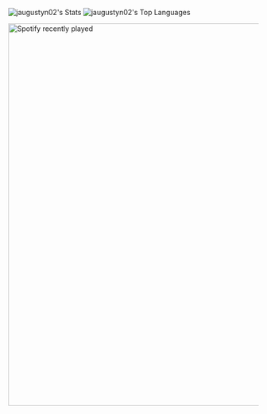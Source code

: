 ![jaugustyn02's Stats](https://github-readme-stats.vercel.app/api?username=jaugustyn02&theme=dark&show_icons=true&hide_border=true&count_private=true)
![jaugustyn02's Top Languages](https://github-readme-stats.vercel.app/api/top-langs/?username=jaugustyn02&theme=dark&show_icons=true&hide_border=true&layout=compact)

<!-- ![](https://github-readme-streak-stats.herokuapp.com/?user=jaugustyn02&theme=dark&hide_border=true) -->
<a href="https://open.spotify.com/track/3sGhyYPznArDoHhJGsAD43">
  <img width=770 src="https://spotify-recently-played-readme.vercel.app/api?user=4pfgqcz1qt88g5r3p6rddtlhk&count=1" alt="Spotify recently played"  />
</a>
